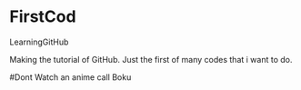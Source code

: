 # FirstCod

LearningGitHub

Making the tutorial of GitHub. Just the first of many codes that i want to do.

#Dont Watch an anime call Boku
